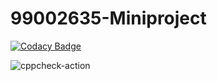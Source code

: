 # 99002635-Miniproject

[![Codacy Badge](https://api.codacy.com/project/badge/Grade/e75a20054b63452597461d8df92a5415)](https://app.codacy.com/manual/99002635/99002635-Miniproject?utm_source=github.com&utm_medium=referral&utm_content=99002635/99002635-Miniproject&utm_campaign=Badge_Grade_Dashboard)

![cppcheck-action](https://github.com/99002635/99002635-Miniproject/workflows/cppcheck-action/badge.svg)
